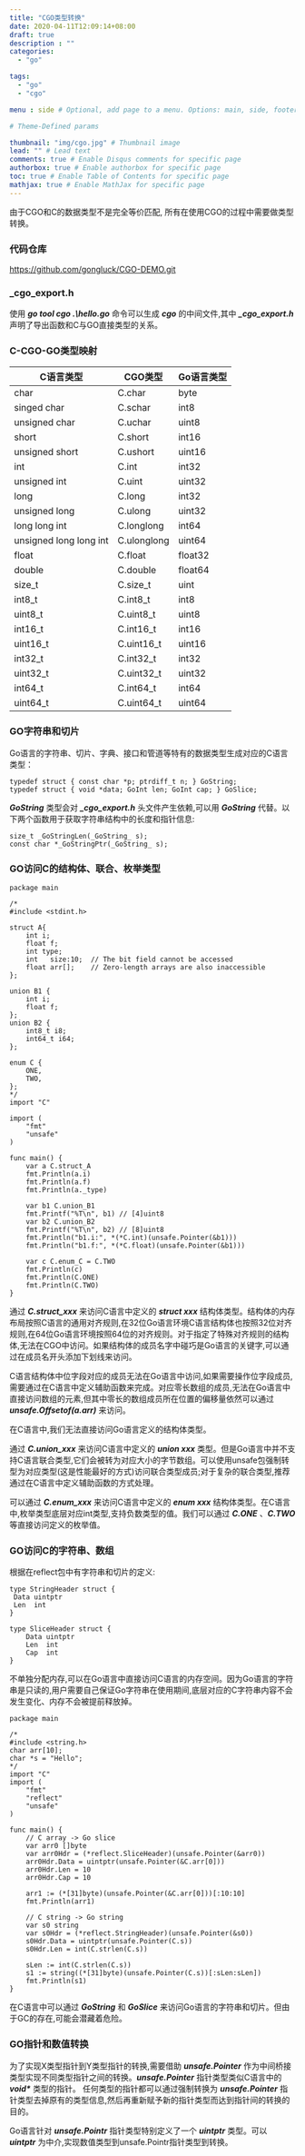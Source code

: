 ```yaml
---
title: "CGO类型转换"
date: 2020-04-11T12:09:14+08:00
draft: true
description : ""
categories:
  - "go"

tags:
  - "go"
  - "cgo"

menu : side # Optional, add page to a menu. Options: main, side, footer

# Theme-Defined params

thumbnail: "img/cgo.jpg" # Thumbnail image
lead: "" # Lead text
comments: true # Enable Disqus comments for specific page
authorbox: true # Enable authorbox for specific page
toc: true # Enable Table of Contents for specific page
mathjax: true # Enable MathJax for specific page
---
```


由于CGO和C的数据类型不是完全等价匹配, 所有在使用CGO的过程中需要做类型转换。

<!--more-->

### 代码仓库
https://github.com/gongluck/CGO-DEMO.git

### _cgo_export.h
使用 ***go tool cgo .\hello.go*** 命令可以生成 ***cgo*** 的中间文件,其中 ***_cgo_export.h*** 声明了导出函数和C与GO直接类型的关系。

### C-CGO-GO类型映射
| C语言类型               | CGO类型     | Go语言类型 |
|------------------------|-------------|-----------|
| char                   | C.char      | byte      |
| singed char            | C.schar     | int8      |
| unsigned char          | C.uchar     | uint8     |
| short                  | C.short     | int16     |
| unsigned short         | C.ushort    | uint16    |
| int                    | C.int       | int32     |
| unsigned int           | C.uint      | uint32    |
| long                   | C.long      | int32     |
| unsigned long          | C.ulong     | uint32    |
| long long int          | C.longlong  | int64     |
| unsigned long long int | C.ulonglong | uint64    |
| float                  | C.float     | float32   |
| double                 | C.double    | float64   |
| size_t                 | C.size_t    | uint      |
| int8_t                 | C.int8_t    | int8      |
| uint8_t                | C.uint8_t   | uint8     |
| int16_t                | C.int16_t   | int16     |
| uint16_t               | C.uint16_t  | uint16    |
| int32_t                | C.int32_t   | int32     |
| uint32_t               | C.uint32_t  | uint32    |
| int64_t                | C.int64_t   | int64     |
| uint64_t               | C.uint64_t  | uint64    |

### GO字符串和切片
Go语言的字符串、切片、字典、接口和管道等特有的数据类型生成对应的C语言类型：
        
    typedef struct { const char *p; ptrdiff_t n; } GoString;
    typedef struct { void *data; GoInt len; GoInt cap; } GoSlice;
***GoString*** 类型会对 ***_cgo_export.h*** 头文件产生依赖,可以用 ***_GoString_*** 代替。以下两个函数用于获取字符串结构中的长度和指针信息:
    
    size_t _GoStringLen(_GoString_ s);
    const char *_GoStringPtr(_GoString_ s);

### GO访问C的结构体、联合、枚举类型
    package main

    /*
    #include <stdint.h>

    struct A{
	    int i;
	    float f;
	    int type;
	    int   size:10;	// The bit field cannot be accessed
	    float arr[];	// Zero-length arrays are also inaccessible
    };

    union B1 {
	    int i;
	    float f;
    };
    union B2 {
	    int8_t i8;
	    int64_t i64;
    };

    enum C {
    	ONE,
	    TWO,
    };
    */
    import "C"

    import (
	    "fmt"
	    "unsafe"
    )

    func main() {
    	var a C.struct_A
        fmt.Println(a.i)
	    fmt.Println(a.f)
	    fmt.Println(a._type)

	    var b1 C.union_B1
	    fmt.Printf("%T\n", b1) // [4]uint8
	    var b2 C.union_B2
	    fmt.Printf("%T\n", b2) // [8]uint8
	    fmt.Println("b1.i:", *(*C.int)(unsafe.Pointer(&b1)))
	    fmt.Println("b1.f:", *(*C.float)(unsafe.Pointer(&b1)))

	    var c C.enum_C = C.TWO
	    fmt.Println(c)
	    fmt.Println(C.ONE)
	    fmt.Println(C.TWO)
    }
通过 ***C.struct_xxx*** 来访问C语言中定义的 ***struct xxx*** 结构体类型。结构体的内存布局按照C语言的通用对齐规则,在32位Go语言环境C语言结构体也按照32位对齐规则,在64位Go语言环境按照64位的对齐规则。对于指定了特殊对齐规则的结构体,无法在CGO中访问。如果结构体的成员名字中碰巧是Go语言的关键字,可以通过在成员名开头添加下划线来访问。

C语言结构体中位字段对应的成员无法在Go语言中访问,如果需要操作位字段成员,需要通过在C语言中定义辅助函数来完成。对应零长数组的成员,无法在Go语言中直接访问数组的元素,但其中零长的数组成员所在位置的偏移量依然可以通过 ***unsafe.Offsetof(a.arr)*** 来访问。

在C语言中,我们无法直接访问Go语言定义的结构体类型。

通过 ***C.union_xxx*** 来访问C语言中定义的 ***union xxx*** 类型。但是Go语言中并不支持C语言联合类型,它们会被转为对应大小的字节数组。可以使用unsafe包强制转型为对应类型(这是性能最好的方式)访问联合类型成员;对于复杂的联合类型,推荐通过在C语言中定义辅助函数的方式处理。

可以通过 ***C.enum_xxx*** 来访问C语言中定义的 ***enum xxx*** 结构体类型。在C语言中,枚举类型底层对应int类型,支持负数类型的值。我们可以通过 ***C.ONE*** 、***C.TWO*** 等直接访问定义的枚举值。

### GO访问C的字符串、数组
根据在reflect包中有字符串和切片的定义:

    type StringHeader struct {
     Data uintptr
     Len  int
    }

    type SliceHeader struct {
        Data uintptr
        Len  int
        Cap  int
    }
不单独分配内存,可以在Go语言中直接访问C语言的内存空间。因为Go语言的字符串是只读的,用户需要自己保证Go字符串在使用期间,底层对应的C字符串内容不会发生变化、内存不会被提前释放掉。

    package main

    /*
    #include <string.h>
    char arr[10];
    char *s = "Hello";
    */
    import "C"
    import (
    	"fmt"
    	"reflect"
    	"unsafe"
    )

    func main() {
    	// C array -> Go slice
	    var arr0 []byte
	    var arr0Hdr = (*reflect.SliceHeader)(unsafe.Pointer(&arr0))
	    arr0Hdr.Data = uintptr(unsafe.Pointer(&C.arr[0]))
    	arr0Hdr.Len = 10
    	arr0Hdr.Cap = 10

	    arr1 := (*[31]byte)(unsafe.Pointer(&C.arr[0]))[:10:10]
	    fmt.Println(arr1)

	    // C string -> Go string
	    var s0 string
	    var s0Hdr = (*reflect.StringHeader)(unsafe.Pointer(&s0))
	    s0Hdr.Data = uintptr(unsafe.Pointer(C.s))
	    s0Hdr.Len = int(C.strlen(C.s))

	    sLen := int(C.strlen(C.s))
	    s1 := string((*[31]byte)(unsafe.Pointer(C.s))[:sLen:sLen])
	    fmt.Println(s1)
    }
在C语言中可以通过 ***GoString*** 和 ***GoSlice*** 来访问Go语言的字符串和切片。但由于GC的存在,可能会潜藏着危险。

### GO指针和数值转换
为了实现X类型指针到Y类型指针的转换,需要借助 ***unsafe.Pointer*** 作为中间桥接类型实现不同类型指针之间的转换。***unsafe.Pointer*** 指针类型类似C语言中的 ***void\**** 类型的指针。
任何类型的指针都可以通过强制转换为 ***unsafe.Pointer*** 指针类型去掉原有的类型信息,然后再重新赋予新的指针类型而达到指针间的转换的目的。

Go语言针对 ***unsafe.Pointr*** 指针类型特别定义了一个 ***uintptr*** 类型。可以 ***uintptr*** 为中介,实现数值类型到unsafe.Pointr指针类型到转换。